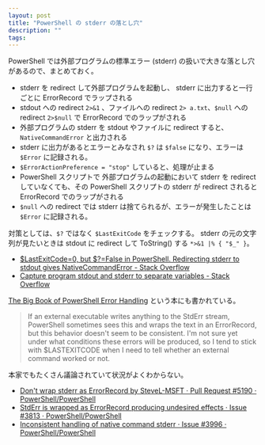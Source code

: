 ```yaml
---
layout: post
title: "PowerShell の stderr の落とし穴"
description: ""
tags: 
---
```


PowerShell では外部プログラムの標準エラー (stderr) の扱いで大きな落とし穴があるので、まとめておく。

* stderr を redirect して外部プログラムを起動し、 stderr に出力すると一行ごとに ErrorRecord でラップされる
* stdout への redirect `2>&1` 、ファイルへの redirect `2> a.txt`、`$null` への redirect `2>$null` で ErrorRecord でのラップがされる
* 外部プログラムの stderr を stdout やファイルに redirect すると、 `NativeCommandError` と出力される
* stderr に出力があるとエラーとみなされ `$?` は `$false` になり、エラーは `$Error` に記録される。
* `$ErrorActionPreference = "stop"` していると、処理が止まる
* PowerShell スクリプトで 外部プログラムの起動において stderr を redirect していなくても、その PowerShell スクリプトの stderr が redirect されると ErrorRecord でのラップがされる
* `$null` への redirect では stderr は捨てられるが、エラーが発生したことは `$Error` に記録される。

対策としては、`$?` ではなく `$LastExitCode` をチェックする。
stderr の元の文字列が見たいときは stdout に redirect して ToString() する `*>&1 |% { "$_" }`。

* [$LastExitCode=0, but $?=False in PowerShell. Redirecting stderr to stdout gives NativeCommandError - Stack Overflow](https://stackoverflow.com/q/10666101/2691131)
* [ Capture program stdout and stderr to separate variables - Stack Overflow](https://stackoverflow.com/q/24222088/2691131)

[The Big Book of PowerShell Error Handling](https://devops-collective-inc.gitbook.io/the-big-book-of-powershell-error-handling/putting-it-all-together)
という本にも書かれている。

> If an external executable writes anything to the StdErr stream,
> PowerShell sometimes sees this and wraps the text in an ErrorRecord,
> but this behavior doesn't seem to be consistent.
> I'm not sure yet under what conditions these errors will be produced,
> so I tend to stick with $LASTEXITCODE when I need to tell whether an external command worked or not.

本家でもたくさん議論されていて状況がよくわからない。

* [Don't wrap stderr as ErrorRecord by SteveL-MSFT · Pull Request #5190 · PowerShell/PowerShell](https://github.com/PowerShell/PowerShell/pull/5190)
* [StdErr is wrapped as ErrorRecord producing undesired effects · Issue #3813 · PowerShell/PowerShell](https://github.com/PowerShell/PowerShell/issues/3813)
* [Inconsistent handling of native command stderr · Issue #3996 · PowerShell/PowerShell](https://github.com/PowerShell/PowerShell/issues/3996)
